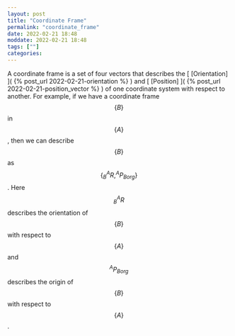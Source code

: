```yaml
---
layout: post
title: "Coordinate Frame"
permalink: "coordinate_frame"
date: 2022-02-21 18:48
moddate: 2022-02-21 18:48
tags: [""]
categories:
---
```


A coordinate frame is a set of four vectors that describes the [ [Orientation]
]( {% post_url 2022-02-21-orientation %} ) and [ [Position] ]( {% post_url
2022-02-21-position_vector %} ) of one coordinate system with respect to
another. For example, if we have a coordinate frame $$\{B\}$$ in $$\{A\}$$, then
we can describe $$\{B\}$$ as $$\{^A_BR, ^AP_{Borg}\}$$. Here $$^A_BR$$ describes
the orientation of $$\{B\}$$ with respect to $$\{A\}$$ and $$^AP_{Borg}$$
describes the origin of $$\{B\}$$ with respect to $$\{A\}$$.
